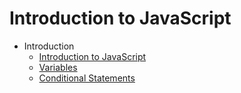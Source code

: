 # Introduction to JavaScript

- Introduction
  * [Introduction to JavaScript](docs/introduction/introduction-to-javascript.md)
  * [Variables](docs/introduction/variables.md)
  * [Conditional Statements](docs/conditionals/conditional-statements.md)